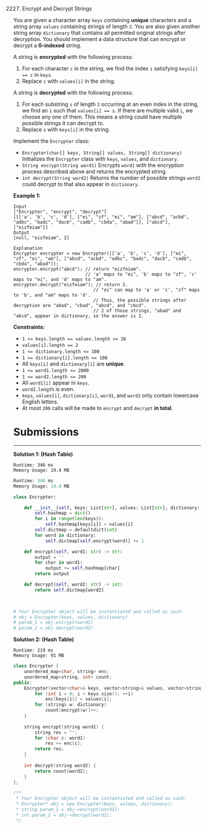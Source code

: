 2227. Encrypt and Decrypt Strings

You are given a character array `keys` containing **unique** characters and a string array `values` containing strings of length `2`. You are also given another string array `dictionary` that contains all permitted original strings after decryption. You should implement a data structure that can encrypt or decrypt a **0-indexed** string.

A string is **encrypted** with the following process:

1. For each character `c` in the string, we find the index `i` satisfying `keys[i] == c` in `keys`.
1. Replace `c` with `values[i]` in the string.

A string is **decrypted** with the following process:

1. For each substring `s` of length `2` occurring at an even index in the string, we find an `i` such that `values[i] == s`. If there are multiple valid `i`, we choose any one of them. This means a string could have multiple possible strings it can decrypt to.
1. Replace `s` with `keys[i]` in the string.

Implement the `Encrypter` class:

* `Encrypter(char[] keys, String[] values, String[] dictionary)` Initializes the `Encrypter` class with `keys`, `values`, and `dictionary`.
* `String encrypt(String word1)` Encrypts `word1` with the encryption process described above and returns the encrypted string.
* `int decrypt(String word2)` Returns the number of possible strings `word2` could decrypt to that also appear in `dictionary`.
 

**Example 1:**
```
Input
["Encrypter", "encrypt", "decrypt"]
[[['a', 'b', 'c', 'd'], ["ei", "zf", "ei", "am"], ["abcd", "acbd", "adbc", "badc", "dacb", "cadb", "cbda", "abad"]], ["abcd"], ["eizfeiam"]]
Output
[null, "eizfeiam", 2]

Explanation
Encrypter encrypter = new Encrypter([['a', 'b', 'c', 'd'], ["ei", "zf", "ei", "am"], ["abcd", "acbd", "adbc", "badc", "dacb", "cadb", "cbda", "abad"]);
encrypter.encrypt("abcd"); // return "eizfeiam". 
                           // 'a' maps to "ei", 'b' maps to "zf", 'c' maps to "ei", and 'd' maps to "am".
encrypter.decrypt("eizfeiam"); // return 2. 
                              // "ei" can map to 'a' or 'c', "zf" maps to 'b', and "am" maps to 'd'. 
                              // Thus, the possible strings after decryption are "abad", "cbad", "abcd", and "cbcd". 
                              // 2 of those strings, "abad" and "abcd", appear in dictionary, so the answer is 2.
```

**Constraints:**

* `1 <= keys.length == values.length <= 26`
* `values[i].length == 2`
* `1 <= dictionary.length <= 100`
* `1 <= dictionary[i].length <= 100`
* All `keys[i]` and `dictionary[i]` are **unique**.
* `1 <= word1.length <= 2000`
* `1 <= word2.length <= 200`
* All `word1[i]` appear in `keys`.
* `word2.length` is even.
* `keys`, `values[i]`, `dictionary[i]`, `word1`, and `word2` only contain lowercase English letters.
* At most `200` calls will be made to `encrypt` and `decrypt` **in total**.

# Submissions
---
**Solution 1: (Hash Table)**
```
Runtime: 346 ms
Memory Usage: 19.4 MB
```
```python
Runtime: 346 ms
Memory Usage: 19.4 MB
```
```python
class Encrypter:

    def __init__(self, keys: List[str], values: List[str], dictionary: List[str]):
        self.hashmap = dict()
        for i in range(len(keys)):
            self.hashmap[keys[i]] = values[i]
        self.dictmap = defaultdict(int)
        for word in dictionary:
            self.dictmap[self.encrypt(word)] += 1

    def encrypt(self, word1: str) -> str:
        output = ''
        for char in word1:
            output += self.hashmap[char]
        return output

    def decrypt(self, word2: str) -> int:
        return self.dictmap[word2]
        


# Your Encrypter object will be instantiated and called as such:
# obj = Encrypter(keys, values, dictionary)
# param_1 = obj.encrypt(word1)
# param_2 = obj.decrypt(word2)
```

**Solution 2: (Hash Table)**
```
Runtime: 219 ms
Memory Usage: 91 MB
```
```c++
class Encrypter {
    unordered_map<char, string> enc;
    unordered_map<string, int> count;
public:
    Encrypter(vector<char>& keys, vector<string>& values, vector<string>& dictionary) {
        for (int i = 0; i < keys.size(); ++i)
            enc[keys[i]] = values[i];
        for (string& w: dictionary)
            count[encrypt(w)]++;
    }
    
    string encrypt(string word1) {
        string res = "";
        for (char c: word1)
            res += enc[c];
        return res;
    }
    
    int decrypt(string word2) {
        return count[word2];
    }
};

/**
 * Your Encrypter object will be instantiated and called as such:
 * Encrypter* obj = new Encrypter(keys, values, dictionary);
 * string param_1 = obj->encrypt(word1);
 * int param_2 = obj->decrypt(word2);
 */
```
